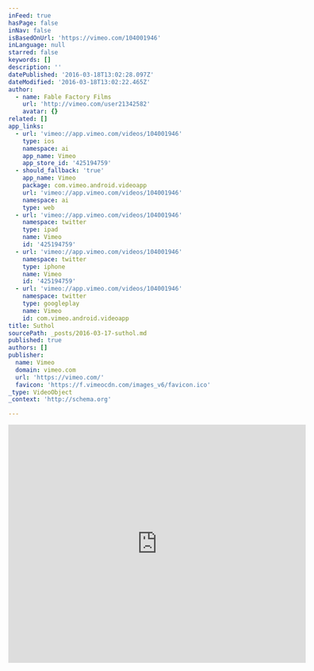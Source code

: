 ```yaml
---
inFeed: true
hasPage: false
inNav: false
isBasedOnUrl: 'https://vimeo.com/104001946'
inLanguage: null
starred: false
keywords: []
description: ''
datePublished: '2016-03-18T13:02:28.097Z'
dateModified: '2016-03-18T13:02:22.465Z'
author:
  - name: Fable Factory Films
    url: 'http://vimeo.com/user21342582'
    avatar: {}
related: []
app_links:
  - url: 'vimeo://app.vimeo.com/videos/104001946'
    type: ios
    namespace: ai
    app_name: Vimeo
    app_store_id: '425194759'
  - should_fallback: 'true'
    app_name: Vimeo
    package: com.vimeo.android.videoapp
    url: 'vimeo://app.vimeo.com/videos/104001946'
    namespace: ai
    type: web
  - url: 'vimeo://app.vimeo.com/videos/104001946'
    namespace: twitter
    type: ipad
    name: Vimeo
    id: '425194759'
  - url: 'vimeo://app.vimeo.com/videos/104001946'
    namespace: twitter
    type: iphone
    name: Vimeo
    id: '425194759'
  - url: 'vimeo://app.vimeo.com/videos/104001946'
    namespace: twitter
    type: googleplay
    name: Vimeo
    id: com.vimeo.android.videoapp
title: Suthol
sourcePath: _posts/2016-03-17-suthol.md
published: true
authors: []
publisher:
  name: Vimeo
  domain: vimeo.com
  url: 'https://vimeo.com/'
  favicon: 'https://f.vimeocdn.com/images_v6/favicon.ico'
_type: VideoObject
_context: 'http://schema.org'

---
```

<iframe src="https://cdn.embedly.com/widgets/media.html?src=https%3A%2F%2Fplayer.vimeo.com%2Fvideo%2F104001946&amp;url=https%3A%2F%2Fvimeo.com%2F104001946&amp;image=http%3A%2F%2Fi.vimeocdn.com%2Fvideo%2F486519170_295x166.jpg&amp;key=b7d04c9b404c499eba89ee7072e1c4f7&amp;type=text%2Fhtml&amp;schema=vimeo" width="600" height="480" scrolling="no" frameborder="0" allowfullscreen="allowfullscreen" style=""></iframe>